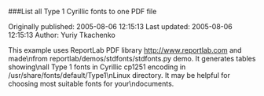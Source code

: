###List all Type 1 Cyrillic fonts to one PDF file

Originally published: 2005-08-06 12:15:13
Last updated: 2005-08-06 12:15:13
Author: Yuriy Tkachenko

This example uses ReportLab PDF library <http://www.reportlab.com> and made\nfrom reportlab/demos/stdfonts/stdfonts.py demo. It generates tables showing\nall Type 1 fonts in Cyrillic cp1251 encoding in /usr/share/fonts/default/Type1\nLinux directory. It may be helpful for choosing most suitable fonts for your\ndocuments.
